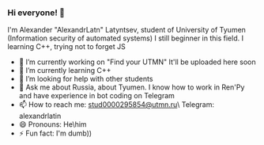 ### Hi everyone! 👋
I'm Alexander "AlexandrLatn" Latyntsev, student of University of Tyumen (Information security of automated systems)
I still beginner in this field. I learning C++, trying not to forget JS

- 🔭 I’m currently working on "Find your UTMN" It'll be uploaded here soon
- 🌱 I’m currently learning C++
- 🤔 I’m looking for help with other students
- 💬 Ask me about Russia, about Tyumen. I know how to work in Ren'Py and have experience in bot coding on Telegram
- 📫 How to reach me: stud0000295854@utmn.ru\ Telegram: alexandrlatin
- 😄 Pronouns: He\him
- ⚡ Fun fact: I'm dumb))

<!--
**AlexandrLatin/AlexandrLatin** is a ✨ _special_ ✨ repository because its `README.md` (this file) appears on your GitHub profile.

Here are some ideas to get you started:

- 🔭 I’m currently working on ...
- 🌱 I’m currently learning ...
- 👯 I’m looking to collaborate on ...
- 🤔 I’m looking for help with ...
- 💬 Ask me about ...
- 📫 How to reach me: ...
- 😄 Pronouns: ...
- ⚡ Fun fact: ...
-->
